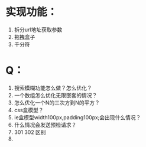 # 实现功能：
1. 拆分url地址获取参数
2. 拖拽盒子
3. 千分符

# Q：
1. 搜索模糊功能怎么做？怎么优化？
2. 一个数组怎么优化无限嵌套的情况？
3. 怎么优化一个N的三次方到N的平方？
4. css盒模型？ 
5. ie盒模型width100px,padding100px;会出现什么情况？
6. 什么情况会发送预检请求？
7. 301 302 区别
8. 
